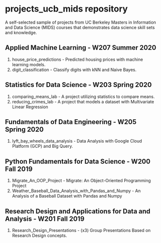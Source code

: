 # projects_ucb_mids repository
A self-selected sample of projects from UC Berkeley Masters in Information and Data Science (MIDS) courses that demonstrates data science skill sets and knowledge.

## Applied Machine Learning - W207 Summer 2020
1. house_price_predictions - Predicted housing prices with machine learning models.
2. digit_classification - Classify digits with kNN and Naive Bayes.

## Statistics for Data Science - W203 Spring 2020
1. comparing_means_lab - A project utilizing statistics to compare means.
2. reducing_crimes_lab - A project that models a dataset with Multivariate Linear Regression

## Fundamentals of Data Engineering - W205 Spring 2020  
1. lyft_bay_wheels_data_analysis - Data Analysis with Google Cloud Platform (GCP) and Big Query.

## Python Fundamentals for Data Science - W200 Fall 2019
1. Migrate_An_OOP_Project - Migrate: An Object-Oriented Programming Project
2. Weather_Baseball_Data_Analysis_with_Pandas_and_Numpy - An Analysis of a Baseball Dataset with Pandas and Numpy

## Research Design and Applications for Data and Analysis - W201 Fall 2019  
1. Research_Design_Presentations - (x3) Group Presentations Based on Research Design concepts.


